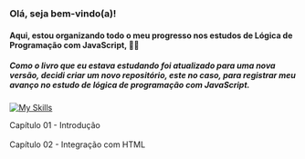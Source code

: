 ### Olá, seja bem-vindo(a)!<br/>

#### Aqui, estou organizando todo o meu progresso nos estudos de Lógica de Programação com JavaScript, 👨‍💻
##### Como o livro que eu estava estudando foi atualizado para uma nova versão, decidi criar um novo repositório, este no caso, para registrar meu avanço no estudo de lógica de programação com JavaScript.
[![My Skills](https://skillicons.dev/icons?i=js)](https://skillicons.dev)

<p>
  <a href="#Cap01" style="text-decoration: none;">Capítulo 01 - Introdução</a><br><br>
  <a href="#Cap02" style="text-decoration: none;">Capítulo 02 - Integração com HTML</a><br><br>
</p>
